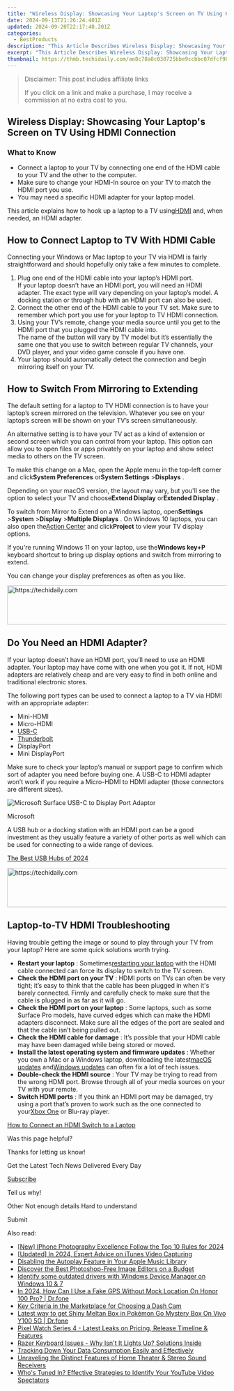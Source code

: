 ```yaml
---
title: "Wireless Display: Showcasing Your Laptop's Screen on TV Using HDMI Connection"
date: 2024-09-13T21:26:24.401Z
updated: 2024-09-20T22:17:40.201Z
categories:
  - BestProducts
description: "This Article Describes Wireless Display: Showcasing Your Laptop's Screen on TV Using HDMI Connection"
excerpt: "This Article Describes Wireless Display: Showcasing Your Laptop's Screen on TV Using HDMI Connection"
thumbnail: https://thmb.techidaily.com/ae8c78a8c030725bbe9ccbbc07dfcf9053a98f744ac8a56e3cf77b13e5726b02.png
---
```


>  Disclaimer: This post includes affiliate links
>
>  If you click on a link and make a purchase, I may receive a commission at no extra cost to you.
>

## Wireless Display: Showcasing Your Laptop's Screen on TV Using HDMI Connection
### What to Know

* Connect a laptop to your TV by connecting one end of the HDMI cable to your TV and the other to the computer.
* Make sure to change your HDMI-In source on your TV to match the HDMI port you use.
* You may need a specific HDMI adapter for your laptop model.

 This article explains how to hook up a laptop to a TV using[HDMI](https://www.lifewire.com/hdmi-facts-high-definition-multimedia-interface-1847337) and, when needed, an HDMI adapter.

## How to Connect Laptop to TV With HDMI Cable

 Connecting your Windows or Mac laptop to your TV via HDMI is fairly straightforward and should hopefully only take a few minutes to complete.

1. Plug one end of the HDMI cable into your laptop’s HDMI port.  
 If your laptop doesn’t have an HDMI port, you will need an HDMI adapter. The exact type will vary depending on your laptop’s model. A docking station or through hub with an HDMI port can also be used.
2. Connect the other end of the HDMI cable to your TV set. Make sure to remember which port you use for your laptop to TV HDMI connection.
3. Using your TV’s remote, change your media source until you get to the HDMI port that you plugged the HDMI cable into.  
 The name of the button will vary by TV model but it’s essentially the same one that you use to switch between regular TV channels, your DVD player, and your video game console if you have one.
4. Your laptop should automatically detect the connection and begin mirroring itself on your TV.

## How to Switch From Mirroring to Extending

 The default setting for a laptop to TV HDMI connection is to have your laptop’s screen mirrored on the television. Whatever you see on your laptop’s screen will be shown on your TV’s screen simultaneously.

 An alternative setting is to have your TV act as a kind of extension or second screen which you can control from your laptop. This option can allow you to open files or apps privately on your laptop and show select media to others on the TV screen.

 To make this change on a Mac, open the Apple menu in the top-left corner and click**System Preferences** or**System Settings** \>**Displays** .

 Depending on your macOS version, the layout may vary, but you'll see the option to select your TV and choose**Extend Display** or**Extended Display** .

 To switch from Mirror to Extend on a Windows laptop, open**Settings** \>**System** \>**Display** \>**Multiple Displays** . On Windows 10 laptops, you can also open the[Action Center](https://www.lifewire.com/the-windows-10-notification-center-what-it-is-and-how-to-use-it-4150756) and click**Project** to view your TV display options.

 If you're running Windows 11 on your laptop, use the**Windows key+P** keyboard shortcut to bring up display options and switch from mirroring to extend.

 You can change your display preferences as often as you like.

<!-- affiliate ads begin -->
<a href="https://ephamedtechinc.pxf.io/c/5597632/2136617/26400" target="_top" id="2136617">
  <img src="//a.impactradius-go.com/display-ad/26400-2136617" border="0" alt="https://techidaily.com" width="728" height="90"/>
</a>
<img height="0" width="0" src="https://ephamedtechinc.pxf.io/i/5597632/2136617/26400" style="position:absolute;visibility:hidden;" border="0" />
<!-- affiliate ads end -->

## Do You Need an HDMI Adapter?

 If your laptop doesn’t have an HDMI port, you’ll need to use an HDMI adapter. Your laptop may have come with one when you got it. If not, HDMI adapters are relatively cheap and are very easy to find in both online and traditional electronic stores.

 The following port types can be used to connect a laptop to a TV via HDMI with an appropriate adapter:

* Mini-HDMI
* Micro-HDMI
* [USB-C](https://www.lifewire.com/usb-c-4149490)
* [Thunderbolt](https://www.lifewire.com/what-is-thunderbolt-832713)
* DisplayPort
* Mini DisplayPort

 Make sure to check your laptop’s manual or support page to confirm which sort of adapter you need before buying one. A USB-C to HDMI adapter won’t work if you require a Micro-HDMI to HDMI adapter (those connectors are different sizes).

![Microsoft Surface USB-C to Display Port Adaptor](https://www.lifewire.com/thmb/EG8o7a47OMIAd4DCm9HRqFj7P38=/1500x0/filters:no_upscale():max_bytes(150000):strip_icc():format(webp)/how-to-connect-a-laptop-to-a-tv-via-hdmi-01-146244f4fab248399f8e9a9ff062d7bc.jpg)

Microsoft

 A USB hub or a docking station with an HDMI port can be a good investment as they usually feature a variety of other ports as well which can be used for connecting to a wide range of devices.

[The Best USB Hubs of 2024](https://www.lifewire.com/best-usb-hubs-4142295)

<!-- affiliate ads begin -->
<a href="https://zebaoaffiliateprogram.pxf.io/c/5597632/2137974/21526" target="_top" id="2137974">
  <img src="//a.impactradius-go.com/display-ad/21526-2137974" border="0" alt="https://techidaily.com" width="728" height="90"/>
</a>
<img height="0" width="0" src="https://zebaoaffiliateprogram.pxf.io/i/5597632/2137974/21526" style="position:absolute;visibility:hidden;" border="0" />
<!-- affiliate ads end -->

## Laptop-to-TV HDMI Troubleshooting

 Having trouble getting the image or sound to play through your TV from your laptop? Here are some quick solutions worth trying.

* **Restart your laptop** : Sometimes[restarting your laptop](https://www.lifewire.com/why-does-restarting-seem-to-fix-most-computer-problems-2624569) with the HDMI cable connected can force its display to switch to the TV screen.
* **Check the HDMI port on your TV** : HDMI ports on TVs can often be very tight; it’s easy to think that the cable has been plugged in when it's barely connected. Firmly and carefully check to make sure that the cable is plugged in as far as it will go.
* **Check the HDMI port on your laptop** : Some laptops, such as some Surface Pro models, have curved edges which can make the HDMI adapters disconnect. Make sure all the edges of the port are sealed and that the cable isn’t being pulled out.
* **Check the HDMI cable for damage** : It’s possible that your HDMI cable may have been damaged while being stored or moved.
* **Install the latest operating system and firmware updates** : Whether you own a Mac or a Windows laptop, downloading the latest[macOS updates](https://www.lifewire.com/update-macos-macbook-pro-4178508) and[Windows updates](https://www.lifewire.com/what-is-windows-update-2624597) can often fix a lot of tech issues.
* **Double-check the HDMI source** : Your TV may be trying to read from the wrong HDMI port. Browse through all of your media sources on your TV with your remote.
* **Switch HDMI ports** : If you think an HDMI port may be damaged, try using a port that’s proven to work such as the one connected to your[Xbox One](https://www.lifewire.com/xbox-one-buyers-guide-3562291) or Blu-ray player.

[How to Connect an HDMI Switch to a Laptop](https://www.lifewire.com/use-hdmi-switch-with-laptop-5207785)

Was this page helpful?

Thanks for letting us know!

 Get the Latest Tech News Delivered Every Day

[Subscribe](https://www.lifewire.com/#)

Tell us why!

 Other  Not enough details  Hard to understand

 Submit

<ins class="adsbygoogle"
     style="display:block"
     data-ad-format="autorelaxed"
     data-ad-client="ca-pub-7571918770474297"
     data-ad-slot="1223367746"></ins>

<ins class="adsbygoogle"
     style="display:block"
     data-ad-client="ca-pub-7571918770474297"
     data-ad-slot="8358498916"
     data-ad-format="auto"
     data-full-width-responsive="true"></ins>

<span class="atpl-alsoreadstyle">Also read:</span>
<div><ul>
<li><a href="https://fox-boxes.techidaily.com/new-iphone-photography-excellence-follow-the-top-10-rules-for-2024/"><u>[New] IPhone Photography Excellence Follow the Top 10 Rules for 2024</u></a></li>
<li><a href="https://screen-mirroring-recording.techidaily.com/updated-in-2024-expert-advice-on-itunes-video-capturing/"><u>[Updated] In 2024, Expert Advice on iTunes Video Capturing</u></a></li>
<li><a href="https://techno-recovery.techidaily.com/disabling-the-autoplay-feature-in-your-apple-music-library/"><u>Disabling the Autoplay Feature in Your Apple Music Library</u></a></li>
<li><a href="https://techno-recovery.techidaily.com/discover-the-best-photoshop-free-image-editors-on-a-budget/"><u>Discover the Best Photoshop-Free Image Editors on a Budget</u></a></li>
<li><a href="https://review-topics.techidaily.com/identify-some-outdated-drivers-with-windows-device-manager-on-windows-10-and-7-by-drivereasy-guide/"><u>Identify some outdated drivers with Windows Device Manager on Windows 10 & 7</u></a></li>
<li><a href="https://review-topics.techidaily.com/in-2024-how-can-i-use-a-fake-gps-without-mock-location-on-honor-100-pro-drfone-by-drfone-virtual-android/"><u>In 2024, How Can I Use a Fake GPS Without Mock Location On Honor 100 Pro? | Dr.fone</u></a></li>
<li><a href="https://buynow-info.techidaily.com/key-criteria-in-the-marketplace-for-choosing-a-dash-cam/"><u>Key Criteria in the Marketplace for Choosing a Dash Cam</u></a></li>
<li><a href="https://change-location.techidaily.com/latest-way-to-get-shiny-meltan-box-in-pokemon-go-mystery-box-on-vivo-y100-5g-drfone-by-drfone-virtual-android/"><u>Latest way to get Shiny Meltan Box in Pokémon Go Mystery Box On Vivo Y100 5G | Dr.fone</u></a></li>
<li><a href="https://techno-recovery.techidaily.com/pixel-watch-series-4-latest-leaks-on-pricing-release-timeline-and-features/"><u>Pixel Watch Series 4 - Latest Leaks on Pricing, Release Timeline & Features</u></a></li>
<li><a href="https://win-howtos.techidaily.com/1723205500214-razer-keyboard-issues-why-isnt-it-lights-up-solutions-inside/"><u>Razer Keyboard Issues - Why Isn't It Lights Up? Solutions Inside</u></a></li>
<li><a href="https://techno-recovery.techidaily.com/tracking-down-your-data-consumption-easily-and-effectively/"><u>Tracking Down Your Data Consumption Easily and Effectively</u></a></li>
<li><a href="https://techno-recovery.techidaily.com/unraveling-the-distinct-features-of-home-theater-and-stereo-sound-receivers/"><u>Unraveling the Distinct Features of Home Theater & Stereo Sound Receivers</u></a></li>
<li><a href="https://techno-recovery.techidaily.com/whos-tuned-in-effective-strategies-to-identify-your-youtube-video-spectators/"><u>Who's Tuned In? Effective Strategies to Identify Your YouTube Video Spectators</u></a></li>
</ul></div>

